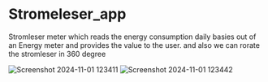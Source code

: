 # Stromeleser_app
Stromleser  meter which reads the energy consumption daily basies out of an Energy meter and provides the value to the user.
and also we can rorate the stromleser in 360 degree

![Screenshot 2024-11-01 123411](https://github.com/user-attachments/assets/38eb9d3c-58e9-4586-9e44-8506ebe2f811)
![Screenshot 2024-11-01 123442](https://github.com/user-attachments/assets/6d878cde-baa6-4841-918a-c05bbec3da19)



